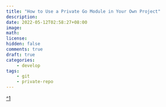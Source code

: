 ```yaml
---
title: "How to Use a Private Go Module in Your Own Project"
description: 
date: 2022-05-12T02:58:27+08:00
image: 
math: 
license: 
hidden: false
comments: true
draft: true
categories:
    - develop
tags:
    - git
    - private-repo
---
```


[^1](https://www.digitalocean.com/community/tutorials/how-to-use-a-private-go-module-in-your-own-project)
